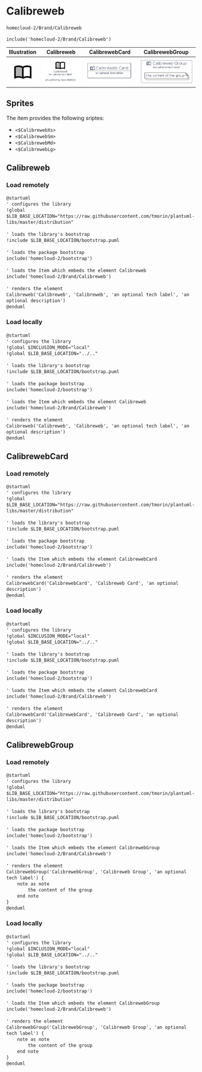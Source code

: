 # Calibreweb


```text
homecloud-2/Brand/Calibreweb
```

```text
include('homecloud-2/Brand/Calibreweb')
```



| Illustration | Calibreweb | CalibrewebCard | CalibrewebGroup |
| :---: | :---: | :---: | :---: |
| ![illustration for Illustration](../../homecloud-2/Brand/Calibreweb.png) | ![illustration for Calibreweb](../../homecloud-2/Brand/Calibreweb.Local.png) | ![illustration for CalibrewebCard](../../homecloud-2/Brand/CalibrewebCard.Local.png) | ![illustration for CalibrewebGroup](../../homecloud-2/Brand/CalibrewebGroup.Local.png) |



## Sprites
The item provides the following sriptes:

- `<$CalibrewebXs>`
- `<$CalibrewebSm>`
- `<$CalibrewebMd>`
- `<$CalibrewebLg>`





## Calibreweb

### Load remotely
```plantuml
@startuml
' configures the library
!global $LIB_BASE_LOCATION="https://raw.githubusercontent.com/tmorin/plantuml-libs/master/distribution"

' loads the library's bootstrap
!include $LIB_BASE_LOCATION/bootstrap.puml

' loads the package bootstrap
include('homecloud-2/bootstrap')

' loads the Item which embeds the element Calibreweb
include('homecloud-2/Brand/Calibreweb')

' renders the element
Calibreweb('Calibreweb', 'Calibreweb', 'an optional tech label', 'an optional description')
@enduml
```

### Load locally
```plantuml
@startuml
' configures the library
!global $INCLUSION_MODE="local"
!global $LIB_BASE_LOCATION="../.."

' loads the library's bootstrap
!include $LIB_BASE_LOCATION/bootstrap.puml

' loads the package bootstrap
include('homecloud-2/bootstrap')

' loads the Item which embeds the element Calibreweb
include('homecloud-2/Brand/Calibreweb')

' renders the element
Calibreweb('Calibreweb', 'Calibreweb', 'an optional tech label', 'an optional description')
@enduml
```

## CalibrewebCard

### Load remotely
```plantuml
@startuml
' configures the library
!global $LIB_BASE_LOCATION="https://raw.githubusercontent.com/tmorin/plantuml-libs/master/distribution"

' loads the library's bootstrap
!include $LIB_BASE_LOCATION/bootstrap.puml

' loads the package bootstrap
include('homecloud-2/bootstrap')

' loads the Item which embeds the element CalibrewebCard
include('homecloud-2/Brand/Calibreweb')

' renders the element
CalibrewebCard('CalibrewebCard', 'Calibreweb Card', 'an optional description')
@enduml
```

### Load locally
```plantuml
@startuml
' configures the library
!global $INCLUSION_MODE="local"
!global $LIB_BASE_LOCATION="../.."

' loads the library's bootstrap
!include $LIB_BASE_LOCATION/bootstrap.puml

' loads the package bootstrap
include('homecloud-2/bootstrap')

' loads the Item which embeds the element CalibrewebCard
include('homecloud-2/Brand/Calibreweb')

' renders the element
CalibrewebCard('CalibrewebCard', 'Calibreweb Card', 'an optional description')
@enduml
```

## CalibrewebGroup

### Load remotely
```plantuml
@startuml
' configures the library
!global $LIB_BASE_LOCATION="https://raw.githubusercontent.com/tmorin/plantuml-libs/master/distribution"

' loads the library's bootstrap
!include $LIB_BASE_LOCATION/bootstrap.puml

' loads the package bootstrap
include('homecloud-2/bootstrap')

' loads the Item which embeds the element CalibrewebGroup
include('homecloud-2/Brand/Calibreweb')

' renders the element
CalibrewebGroup('CalibrewebGroup', 'Calibreweb Group', 'an optional tech label') {
    note as note
        the content of the group
    end note
}
@enduml
```

### Load locally
```plantuml
@startuml
' configures the library
!global $INCLUSION_MODE="local"
!global $LIB_BASE_LOCATION="../.."

' loads the library's bootstrap
!include $LIB_BASE_LOCATION/bootstrap.puml

' loads the package bootstrap
include('homecloud-2/bootstrap')

' loads the Item which embeds the element CalibrewebGroup
include('homecloud-2/Brand/Calibreweb')

' renders the element
CalibrewebGroup('CalibrewebGroup', 'Calibreweb Group', 'an optional tech label') {
    note as note
        the content of the group
    end note
}
@enduml
```

